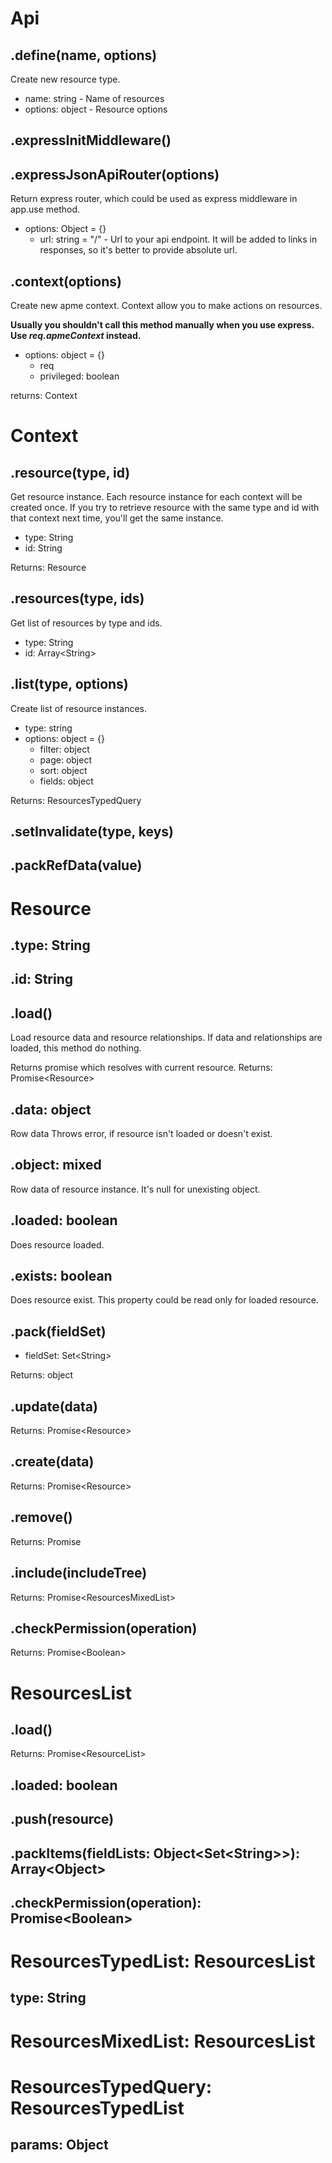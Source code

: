 
# Api

## .define(name, options)

Create new resource type.

- name: string - Name of resources
- options: object - Resource options

## .expressInitMiddleware()

## .expressJsonApiRouter(options)

Return express router, which could be used as express middleware in app.use method.

- options: Object = {}
    - url: string = "/" - Url to your api endpoint.
        It will be added to links in responses, so it's better to provide absolute url.

## .context(options)

Create new apme context. Context allow you to make actions on resources.

__Usually you shouldn't call this method manually when you use express. Use _req.apmeContext_ instead.__

- options: object = {}
    - req
    - privileged: boolean
    
returns: Context

# Context

## .resource(type, id)

Get resource instance. Each resource instance for each context will be created once.
If you try to retrieve resource with the same type and id with that context next time, you'll get the same instance.

- type: String
- id: String

Returns: Resource

## .resources(type, ids)

Get list of resources by type and ids.

- type: String
- id: Array\<String>

## .list(type, options)

Create list of resource instances.

- type: string
- options: object = {}
    - filter: object
    - page: object
    - sort: object
    - fields: object
    
Returns: ResourcesTypedQuery

## .setInvalidate(type, keys)

## .packRefData(value)

# Resource

## .type: String

## .id: String

## .load()

Load resource data and resource relationships.
If data and relationships are loaded, this method do nothing.
 
Returns promise which resolves with current resource.
Returns: Promise\<Resource>

## .data: object
Row data
Throws error, if resource isn't loaded or doesn't exist.

## .object: mixed

Row data of resource instance.
It's null for unexisting object.

## .loaded: boolean

Does resource loaded.

## .exists: boolean

Does resource exist.
This property could be read only for loaded resource.

## .pack(fieldSet)

- fieldSet: Set\<String\>

Returns: object

## .update(data)

Returns: Promise\<Resource>

## .create(data)

Returns: Promise\<Resource>

## .remove()

Returns: Promise

## .include(includeTree)

Returns: Promise\<ResourcesMixedList>

## .checkPermission(operation)

Returns: Promise\<Boolean>

# ResourcesList

## .load()

Returns: Promise\<ResourceList>

## .loaded: boolean

## .push(resource)

## .packItems(fieldLists: Object\<Set\<String>>): Array\<Object>

## .checkPermission(operation): Promise\<Boolean>

# ResourcesTypedList: ResourcesList

## type: String

# ResourcesMixedList: ResourcesList

# ResourcesTypedQuery: ResourcesTypedList

## params: Object
